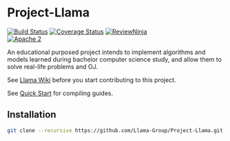 # Project-Llama
[![Build Status](https://travis-ci.org/Llama-Group/Project-Llama.svg?branch=master)](https://travis-ci.org/Llama-Group/Project-Llama)
[![Coverage Status](https://coveralls.io/repos/github/Llama-Group/Project-Llama/badge.svg?branch=master)](https://coveralls.io/github/Llama-Group/Project-Llama?branch=master)
[![ReviewNinja](https://app.review.ninja/63898156/badge)](https://app.review.ninja/Llama-Group/Project-Llama)
<br>
[![Apache 2](https://img.shields.io/hexpm/l/plug.svg?maxAge=2592000)](http://www.apache.org/licenses/LICENSE-2.0)

An educational purposed project intends to implement algorithms and models learned during bachelor computer science study, and allow them to solve real-life problems and OJ.

See [Llama Wiki](https://github.com/Llama-Group/Project-Llama/wiki) before you start contributing to this project.

See [Quick Start](https://github.com/Llama-Group/Project-Llama/wiki/Quick-Start) for compiling guides.

Installation
------------
```bash
git clone --recursive https://github.com/Llama-Group/Project-Llama.git
```
